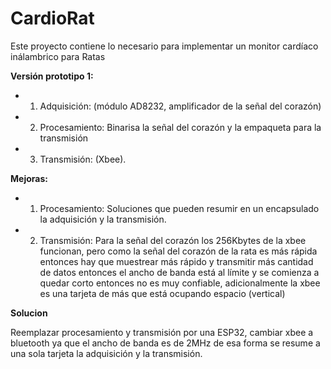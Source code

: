 # CardioRat

Este proyecto contiene lo necesario para implementar un monitor cardíaco inálambrico para Ratas

**Versión prototipo 1:**

- 1) Adquisición: (módulo AD8232, amplificador de la señal del corazón)

- 2) Procesamiento: Binarisa la señal del corazón y la empaqueta para la transmisión

- 3) Transmisión: (Xbee). 


**Mejoras:**

- 1) Procesamiento: Soluciones que pueden resumir en un encapsulado la adquisición y la transmisión.

- 2) Transmisión: Para la señal del corazón los 256Kbytes de la xbee funcionan, pero como la señal del corazón de la rata es más rápida entonces hay que muestrear más rápido y transmitir más cantidad de datos entonces el ancho de banda está al límite y se comienza a quedar corto entonces no es muy confiable, adicionalmente la xbee es una tarjeta de más que está ocupando espacio (vertical)


**Solucion**

Reemplazar procesamiento y transmisión por una ESP32, cambiar xbee a bluetooth ya que el ancho de banda es de 2MHz de esa forma se resume a una sola tarjeta la adquisición y la transmisión.
